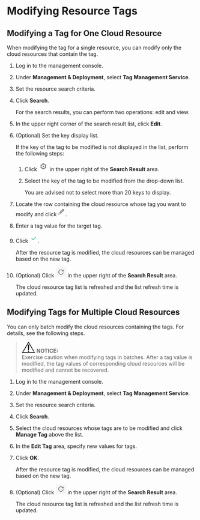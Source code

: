 # Modifying Resource Tags<a name="EN-US_TOPIC_0141727098"></a>

## Modifying a Tag for One Cloud Resource<a name="section303626711947"></a>

When modifying the tag for a single resource, you can modify only the cloud resources that contain the tag.

1.  Log in to the management console.
2.  Under  **Management & Deployment**, select  **Tag Management Service**.
3.  Set the resource search criteria.
4.  Click  **Search**.

    For the search results, you can perform two operations: edit and view.

5.  In the upper right corner of the search result list, click  **Edit**.
6.  \(Optional\) Set the key display list.

    If the key of the tag to be modified is not displayed in the list, perform the following steps:

    1.  Click  ![](figures/icon-image.png)  in the upper right of the  **Search Result**  area.
    2.  Select the key of the tag to be modified from the drop-down list.

        You are advised not to select more than 20 keys to display.

7.  Locate the row containing the cloud resource whose tag you want to modify and click  ![](figures/pen-dt.png).
8.  Enter a tag value for the target tag.
9.  Click  ![](figures/icon-image4.png).

    After the resource tag is modified, the cloud resources can be managed based on the new tag.

10. \(Optional\) Click  ![](figures/renew.png)  in the upper right of the  **Search Result**  area.

    The cloud resource tag list is refreshed and the list refresh time is updated.


## Modifying Tags for Multiple Cloud Resources<a name="section1906940111333"></a>

You can only batch modify the cloud resources containing the tags. For details, see the following steps.

>![](public_sys-resources/icon-notice.gif) **NOTICE:**   
>Exercise caution when modifying tags in batches. After a tag value is modified, the tag values of corresponding cloud resources will be modified and cannot be recovered.  

1.  Log in to the management console.
2.  Under  **Management & Deployment**, select  **Tag Management Service**.
3.  Set the resource search criteria.
4.  Click  **Search**.
5.  Select the cloud resources whose tags are to be modified and click  **Manage Tag**  above the list.
6.  In the  **Edit Tag**  area, specify new values for tags.
7.  Click  **OK**.

    After the resource tag is modified, the cloud resources can be managed based on the new tag.

8.  \(Optional\) Click  ![](figures/renew-0.png)  in the upper right of the  **Search Result**  area.

    The cloud resource tag list is refreshed and the list refresh time is updated.


